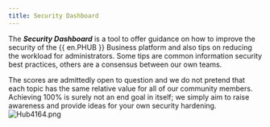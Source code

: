 ```yaml
---
title: Security Dashboard
---
```

The ***Security Dashboard*** is a tool to offer guidance on how to improve the security of the {{ en.PHUB }} Business platform and also tips on reducing the workload for administrators. Some tips are common information security best practices, others are a consensus between our own teams.  

The scores are admittedly open to question and we do not pretend that each topic has the same relative value for all of our community members. Achieving 100% is surely not an end goal in itself; we simply aim to raise awareness and provide ideas for your own security hardening.  
![Hub4164.png](/img/en/hub/Hub4164.png) 

